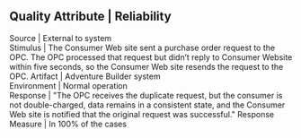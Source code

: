 Quality Attribute	| Reliability	
---------------------------------
Source	| External to system	
Stimulus	| The Consumer Web site sent a purchase order request to the OPC. The OPC processed that request but didn’t reply to Consumer Website within five seconds, so the Consumer Web site resends the request to the OPC.	
Artifact	| Adventure Builder system	
Environment	| Normal operation	
Response	| "The OPC receives the duplicate request, but the consumer is not double-charged, data remains in a consistent state, and the Consumer Web site is notified that the original request was successful."	
Response Measure |	In 100% of the cases	
